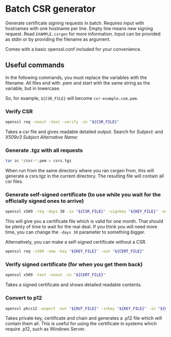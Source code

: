 # Batch CSR generator
Generate certificate signing requests in batch.
Requires input with hostnames with one hostname per line.
Empty line means new signing request.
Read `EXAMPLE.csrgen` for more information.
Input can be provided as stdin or by providing the filename as argument.

Comes with a basic openssl.conf included for your convenience.

## Useful commands
In the following commands, you must replace the variables with the filename.
All files end with .pem and start with the same string as the variable, but in lowercase.

So, for example, `${CSR_FILE}` will become `csr-example.com.pem`.

### Verify CSR
```bash
openssl req -noout -text -verify -in "${CSR_FILE}"
```

Takes a csr file and gives readable detailed output.
Search for *Subject:* and *X509v3 Subject Alternative Name:*

### Generate .tgz with all requests
```bash
tar zc */csr-*.pem > csrs.tgz
```

When run from the same directory where you ran csrgen from,
this will generate a csrs.tgz in the current directory.
The resulting file will contain all csr files.

### Generate self-signed certificate (to use while you wait for the officially signed ones to arrive)
```bash
openssl x509 -req -days 30 -in "${CSR_FILE}" -signkey "${KEY_FILE}" -out "${CERT_FILE}"
```

This will give you a certificate file which is valid for one month.
That should be plenty of time to wait for the real deal.
If you think you will need more time, you can change the `-days 30` parameter to something bigger.

Alternatively, you can make a self-signed certificate without a CSR.
```bash
openssl req -x509 -new -key "${KEY_FILE}" -out "${CERT_FILE}"
```

### Verify signed certificate (for when you get them back)
```bash
openssl x509 -text -noout -in "${CERT_FILE}"
```

Takes a signed certificate and shows detailed readable contents.

### Convert to p12
```bash
openssl pkcs12 -export -out "${OUT_FILE}" -inkey "${KEY_FILE}" -in "${CERT_FILE}" -certfile "${CHAIN_FILE}"`
```

Takes private key, certificate and chain and generates a .p12 file which will contain them all.
This is useful for using the certificate in systems which require .p12, such as Windows Server.
